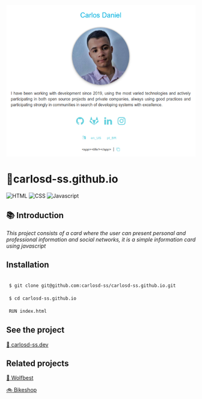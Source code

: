<img src="https://github.com/carlosd-ss/carlosd-ss.github.io/blob/master/.github/a.png" widht="200">


# :briefcase:carlosd-ss.github.io

![HTML](https://img.shields.io/badge/HTML-%23E34F26?style=for-the-badge&logo=HTML5&labelColor=%23444444)
![CSS](https://img.shields.io/badge/CSS-%231572B6?style=for-the-badge&logo=CSS3&logoColor=blue&labelColor=%23444444)
![Javascript](https://img.shields.io/badge/JAVASCRIPT-%23F7DF1E?style=for-the-badge&logo=JavaScript&labelColor=%23444444)




## :books: Introduction

*This project consists of a card where the user can present personal and professional information and social networks, it is a simple information card using javascript*


## Installation


```zsh

 $ git clone git@github.com:carlosd-ss/carlosd-ss.github.io.git

 $ cd carlosd-ss.github.io
 
 RUN index.html
```

## See the project

[:briefcase: carlosd-ss.dev](https://carlosd-ss.github.io/?l=en_US)

## Related projects

[:wolf: Wolfbest](https://github.com/carlosd-ss/wolfbest)

[:bike: Bikeshop](https://carlosd-ss.github.io/bikeshop/)
